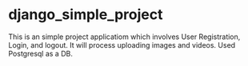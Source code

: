 # django_simple_project
This is an simple project applicatiom which involves User Registration, Login, and logout. It will process uploading images and videos. Used Postgresql as a DB.
